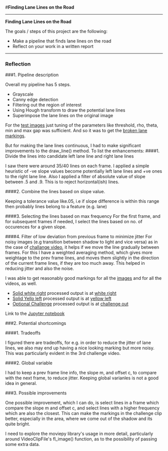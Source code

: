 #**Finding Lane Lines on the Road** 


---

**Finding Lane Lines on the Road**

The goals / steps of this project are the following:
* Make a pipeline that finds lane lines on the road
* Reflect on your work in a written report


[//]: # (Image References)

[image1]: ./examples/grayscale.jpg "Grayscale"

---

### Reflection

###1. Pipeline description

Overall my pipeline has 5 steps.
 * Grayscale
 * Canny edge detection
 * Filtering out the region of interest
 * Using Hough transform to draw the potential lane lines
 * Superimpose the lane lines on the original image
 
 For the [test images](./test_images) just tuning of the parameters like threshold, rho, theta, min and max gap was sufficient. And so it was to get the [broken lane markings](./white_dashed_out.mp4). 

 But for making the lane lines continuous, I had to make significant improvements to the draw_line() method. To list the enhancements: 
 ####1. Divide the lines into candidate left lane line and right lane lines
  
  I saw there were around 35/40 lines on each frame. I applied a simple heuristic of -ve slope values become potentially left lane lines and +ve ones to the right lane line. Also I applied a filter of absolute value of slope between .5 and .9. This is to reject horizontal(ish) lines. 
  
 ####2. Combine the lines based on slope value. 
 
  Keeping a tolerance value like.05, i.e if slope difference is within this range then probably lines belong to a feature (e.g. lane)
  
 ####3. Selecting the lines based on max frequency 
   For the first frame, and for subsequent frames if needed, I select the lines based on no. of occurences for a given slope.
   
 ####4. Filter of low deviation from previous frame to minimize jitter
   For noisy images (e.g transition between shadow to light and vice versa) as in the case of [challange video](./challenge.mp4), it helps if we move the line gradually between frames. For this I have a weighted averaging method, which gives more weightage to the prev frame lines, and moves them slightly in the direction of the current frame lines, if they are too much away. This helped in reducing jitter and also the noise.
  
 I was able to get reasonably good markings for all the [images](./test_images/out) and for all the videos, as well. 
 * [Solid white right](./solidWhiteRight.mp4) processed output is at [white right](./white.mp4)
 * [Solid Yello left](./solidWYellowLeft.mp4) processed output is at [yellow left](./yellow.mp4)
 * [Optional Challenge](./challenge.mp4) processed output is at [challenge out](./extra.mp4)

 
 Link to the [Jupyter notebook](./P1.ipynb)
 
###2. Potential shortcomings

####1. Tradeoffs 

 I figured there are tradeoffs, for e.g. in order to reduce the jitter of lane lines, we also may end up having a nice looking marking but more noisy. This was particularly evident in the 3rd challenge video. 

####2. Global variable
 
 I had to keep a prev frame line info, the slope m, and offset c, to compare with the next frame, to reduce jitter. Keeping global varianles is not a good idea in general.

###3. Possible improvements

One possible improvement, which I can do, is select lines in a frame which compare the slope m and offset c, and select lines with a higher frequency which are also the closest. This can make the markings in the challenge clip better, especially in the area, where we come out of the shadow and its quite bright.

I need to explore the moviepy library's usage in more detail, particularly around VideoClipFile's fl_image() function, as to the possibility of passing some extra data. 

